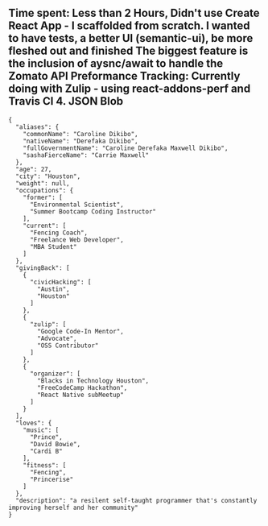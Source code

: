 Time spent: Less than 2 Hours, Didn't use Create React App - I scaffolded from scratch. I wanted to have tests, a better UI (semantic-ui), be more fleshed out and finished
The biggest feature is the inclusion of aysnc/await to handle the Zomato API
Preformance Tracking: Currently doing with Zulip - using react-addons-perf and Travis CI 
4.
 JSON Blob
------
```
{
  "aliases": {
    "commonName": "Caroline Dikibo",
    "nativeName": "Derefaka Dikibo",
    "fullGovernmentName": "Caroline Derefaka Maxwell Dikibo",
    "sashaFierceName": "Carrie Maxwell"
  },
  "age": 27,
  "city": "Houston",
  "weight": null,
  "occupations": {
    "former": [
      "Environmental Scientist",
      "Summer Bootcamp Coding Instructor"
    ],
    "current": [
      "Fencing Coach",
      "Freelance Web Developer",
      "MBA Student"
    ]
  },
  "givingBack": [
    {
      "civicHacking": [
        "Austin",
        "Houston"
      ]
    },
    {
      "zulip": [
        "Google Code-In Mentor",
        "Advocate",
        "OSS Contributor"
      ]
    },
    {
      "organizer": [
        "Blacks in Technology Houston",
        "FreeCodeCamp Hackathon",
        "React Native subMeetup"
      ]
    }
  ],
  "loves": {
    "music": [
      "Prince",
      "David Bowie",
      "Cardi B"
    ],
    "fitness": [
      "Fencing",
      "Princerise"
    ]
  },
  "description": "a resilent self-taught programmer that's constantly improving herself and her community"
}
```